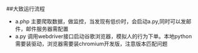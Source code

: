 ##大致运行流程
* a.php 主要爬取数据，做监控，当发现有低价时，会启动a.py,同时可以发邮件，邮件服务器需配置
* a.py 调用webdriver接口启动谷歌浏览器，模拟人的行为下单。本地python需要装驱动，浏览器需要装chromium开发版，注意版本匹配问题 
